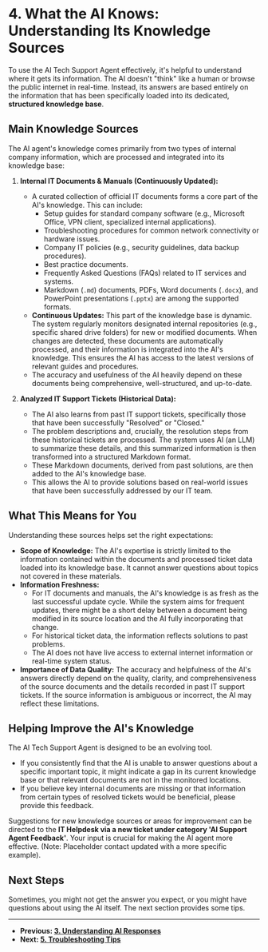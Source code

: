 # 4. What the AI Knows: Understanding Its Knowledge Sources

To use the AI Tech Support Agent effectively, it's helpful to understand where it gets its information. The AI doesn't "think" like a human or browse the public internet in real-time. Instead, its answers are based entirely on the information that has been specifically loaded into its dedicated, **structured knowledge base**.

## Main Knowledge Sources

The AI agent's knowledge comes primarily from two types of internal company information, which are processed and integrated into its knowledge base:

1.  **Internal IT Documents & Manuals (Continuously Updated):**
    *   A curated collection of official IT documents forms a core part of the AI's knowledge. This can include:
        *   Setup guides for standard company software (e.g., Microsoft Office, VPN client, specialized internal applications).
        *   Troubleshooting procedures for common network connectivity or hardware issues.
        *   Company IT policies (e.g., security guidelines, data backup procedures).
        *   Best practice documents.
        *   Frequently Asked Questions (FAQs) related to IT services and systems.
        *   Markdown (`.md`) documents, PDFs, Word documents (`.docx`), and PowerPoint presentations (`.pptx`) are among the supported formats.
    *   **Continuous Updates:** This part of the knowledge base is dynamic. The system regularly monitors designated internal repositories (e.g., specific shared drive folders) for new or modified documents. When changes are detected, these documents are automatically processed, and their information is integrated into the AI's knowledge. This ensures the AI has access to the latest versions of relevant guides and procedures.
    *   The accuracy and usefulness of the AI heavily depend on these documents being comprehensive, well-structured, and up-to-date.

2.  **Analyzed IT Support Tickets (Historical Data):**
    *   The AI also learns from past IT support tickets, specifically those that have been successfully "Resolved" or "Closed."
    *   The problem descriptions and, crucially, the resolution steps from these historical tickets are processed. The system uses AI (an LLM) to summarize these details, and this summarized information is then transformed into a structured Markdown format.
    *   These Markdown documents, derived from past solutions, are then added to the AI's knowledge base.
    *   This allows the AI to provide solutions based on real-world issues that have been successfully addressed by our IT team.

## What This Means for You

Understanding these sources helps set the right expectations:

*   **Scope of Knowledge:** The AI's expertise is strictly limited to the information contained within the documents and processed ticket data loaded into its knowledge base. It cannot answer questions about topics not covered in these materials.
*   **Information Freshness:**
    *   For IT documents and manuals, the AI's knowledge is as fresh as the last successful update cycle. While the system aims for frequent updates, there might be a short delay between a document being modified in its source location and the AI fully incorporating that change.
    *   For historical ticket data, the information reflects solutions to past problems.
    *   The AI does not have live access to external internet information or real-time system status.
*   **Importance of Data Quality:** The accuracy and helpfulness of the AI's answers directly depend on the quality, clarity, and comprehensiveness of the source documents and the details recorded in past IT support tickets. If the source information is ambiguous or incorrect, the AI may reflect these limitations.

## Helping Improve the AI's Knowledge

The AI Tech Support Agent is designed to be an evolving tool.
*   If you consistently find that the AI is unable to answer questions about a specific important topic, it might indicate a gap in its current knowledge base or that relevant documents are not in the monitored locations.
*   If you believe key internal documents are missing or that information from certain types of resolved tickets would be beneficial, please provide this feedback.

Suggestions for new knowledge sources or areas for improvement can be directed to the **IT Helpdesk via a new ticket under category 'AI Support Agent Feedback'**. Your input is crucial for making the AI agent more effective. (Note: Placeholder contact updated with a more specific example).

## Next Steps

Sometimes, you might not get the answer you expect, or you might have questions about using the AI itself. The next section provides some tips.

---
*   **Previous: [3. Understanding AI Responses](./03_understanding_ai_responses.md)**
*   **Next: [5. Troubleshooting Tips](./05_troubleshooting_tips.md)**
